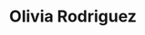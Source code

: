 ---
layout: employee
skillsid: 9
title: 'Olivia Rodriguez'
permalink: /employees/:title 
location: 'Chicago'
position: 'Cash Manager'
availability: 97
internal: true
categories: 
- employees
phoneNumber: 555-555-5555
email: email@gmail.com
manage: false
---